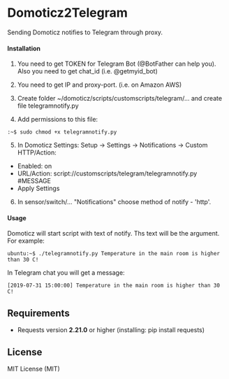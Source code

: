 # Domoticz2Telegram
Sending Domoticz notifies to Telegram through proxy.

#### Installation
1. You need to get TOKEN for Telegram Bot (@BotFather can help you). Also you need to get chat_id (i.e. @getmyid_bot)

2. You need to get IP and proxy-port. (i.e. on Amazon AWS)

3. Create folder ~/domoticz/scripts/customscripts/telegram/... and create file telegramnotify.py

4. Add permissions to this file: 
```
:~$ sudo chmod +x telegramnotify.py
```

5. In Domoticz Settings:
Setup -> Settings -> Notifications -> Custom HTTP/Action:
* Enabled: on
* URL/Action: script://customscripts/telegram/telegramnotify.py #MESSAGE
* Apply Settings

6. In sensor/switch/... "Notifications" choose method of notify - 'http'.

#### Usage
Domoticz will start script with text of notify. Ths text will be the argument.
For example:
```
ubuntu:~$ ./telegramnotify.py Temperature in the main room is higher than 30 C!
```

In Telegram chat you will get a message:
```
[2019-07-31 15:00:00] Temperature in the main room is higher than 30 C!
```

## Requirements
* Requests version **2.21.0** or higher (installing: pip install requests)

## License
MIT License (MIT)
